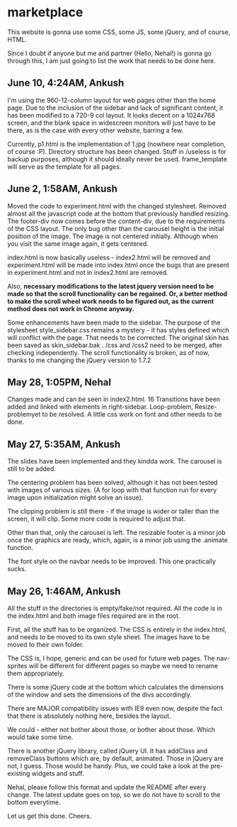 marketplace
===========

This website is gonna use some CSS, some JS, some jQuery, and of course, HTML.

Since I doubt if anyone but me and partner (Hello, Nehal!) is gonna go through this, I am just going to list the work that needs to be done here.

June 10, 4:24AM, Ankush
-----------------------
I'm using the 960-12-column layout for web pages other than the home page. Due to the inclusion of the sidebar and lack of significant content, it has been modified to a 720-9 col layout. It looks decent on a 1024x768 screen, and the blank space in widescreen monitors will just have to be there, as is the case with every other website, barring a few.

Currently, p1.html is the implementation of 1.jpg (nowhere near completion, of course :P). Directory structure has been changed. Stuff in /useless is for backup purposes, although it should ideally never be used. frame_template will serve as the template for all pages.


June 2, 1:58AM, Ankush
-----------------------
Moved the code to experiment.html with the changed stylesheet. Removed almost all the javascript code at the bottom that previously handled resizing. The footer-div now comes before the content-div, due to the requirements of the CSS layout. The only bug other than the carousel height is the initial position of the image. The image is not centered initially. Although when you visit the same image again, it gets centered.

index.html is now basically useless - index2.html will be removed and experiment.html will be made into index.html once the bugs that are present in experiment.html and not in index2.html are removed.

Also, __necessary modifications to the latest jquery version need to be made so that the scroll functionality can be regained. Or, a better method to make the scroll wheel work needs to be figured out, as the current method does not work in Chrome anyway.__

Some enhancements have been made to the sidebar. The purpose of the stylesheet style_sidebar.css remains a mystery - it has styles defined which will conflict with the page. That needs to be corrected. The original skin has been saved as skin_sidebar.bak . /css and /css2 need to be merged, after checking independently. The scroll functionality is broken, as of now, thanks to me changing the jQuery version to 1.7.2

May 28, 1:05PM, Nehal
------------------------
Changes made and can be seen in index2.html. 16 Transitions have been added and linked with elements in right-sidebar. Loop-problem, Resize-problemyet to be resolved. A little css work on font and other needs to be done. 

May 27, 5:35AM, Ankush
------------------------
The slides have been implemented and they kindda work. The carousel is still to be added.

The centering problem has been solved, although it has not been tested with images of various sizes. (A for loop with that function run for every image upon initialization might solve an issue).

The clipping problem is still there - if the image is wider or taller than the screen, it will clip. Some more code is required to adjust that.

Other than that, only the carousel is left. The resizable footer is a minor job once the graphics are ready, which, again, is a minor job using the .animate function.

The font style on the navbar needs to be improved. This one practically sucks.



May 26, 1:46AM, Ankush
-------------------------
All the stuff in the directories is empty/fake/not required. All the code is in the index.html and both image files required are in the root.

First, all the stuff has to be organized. The CSS is entirely in the index.html, and needs to be moved to its own style sheet. The images have to be moved to their own folder.

The CSS is, I hope, generic and can be used for future web pages. The nav-sprites will be different for different pages so maybe we need to rename them appropriately.

There is some jQuery code at the bottom which calculates the dimensions of the window and sets the dimensions of the divs accordingly.

There are MAJOR compatibility issues with IE9 even now, despite the fact that there is absolutely nothing here, besides the layout.

We could - either not bother about those, or bother about those. Which would take some time.

There is another jQuery library, called jQuery UI. It has addClass and removeClass buttons which are, by default, animated. Those in jQuery are not, I guess. Those would be handy. Plus, we could take a look at the pre-existing widgets and stuff.

Nehal, please follow this format and update the README after every change. The latest update goes on top, so we do not have to scroll to the bottom everytime.

Let us get this done. Cheers.
